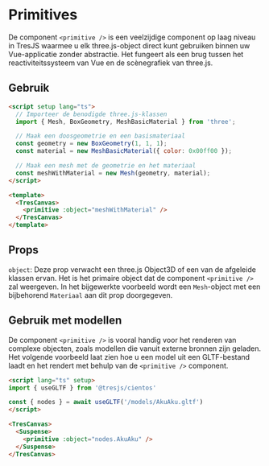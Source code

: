 # Primitives

De component `<primitive />` is een veelzijdige component op laag niveau in TresJS waarmee u elk three.js-object direct kunt gebruiken binnen uw Vue-applicatie zonder abstractie. Het fungeert als een brug tussen het reactiviteitssysteem van Vue en de scènegrafiek van three.js.

## Gebruik

```html
<script setup lang="ts">
  // Importeer de benodigde three.js-klassen
  import { Mesh, BoxGeometry, MeshBasicMaterial } from 'three';

  // Maak een doosgeometrie en een basismateriaal
  const geometry = new BoxGeometry(1, 1, 1);
  const material = new MeshBasicMaterial({ color: 0x00ff00 });

  // Maak een mesh met de geometrie en het materiaal
  const meshWithMaterial = new Mesh(geometry, material);
</script>

<template>
  <TresCanvas>
    <primitive :object="meshWithMaterial" />
  </TresCanvas>  
</template>
```

## Props

`object`: Deze prop verwacht een three.js Object3D of een van de afgeleide klassen ervan. Het is het primaire object dat de component `<primitive />` zal weergeven. In het bijgewerkte voorbeeld wordt een `Mesh`-object met een bijbehorend `Materiaal` aan dit prop doorgegeven.

## Gebruik met modellen

De component `<primitive />` is vooral handig voor het renderen van complexe objecten, zoals modellen die vanuit externe bronnen zijn geladen. Het volgende voorbeeld laat zien hoe u een model uit een GLTF-bestand laadt en het rendert met behulp van de `<primitive />` component.

```html
<script lang="ts" setup>
import { useGLTF } from '@tresjs/cientos'

const { nodes } = await useGLTF('/models/AkuAku.gltf')
</script>

<TresCanvas>
  <Suspense>
    <primitive :object="nodes.AkuAku" />
  </Suspense>
</TresCanvas>
```
